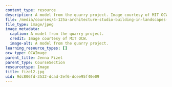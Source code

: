 ```yaml
---
content_type: resource
description: A model from the quarry project. Image courtesy of MIT OCW.
file: /media/courses/4-125a-architecture-studio-building-in-landscapes-fall-2005/9dc806fd3532dcad2ef6dcee95f40e09_fizel2.jpg
file_type: image/jpeg
image_metadata:
  caption: A model from the quarry project.
  credit: Image courtesy of MIT OCW.
  image-alt: A model from the quarry project.
learning_resource_types: []
ocw_type: OCWImage
parent_title: Jenna Fizel
parent_type: CourseSection
resourcetype: Image
title: fizel2.jpg
uid: 9dc806fd-3532-dcad-2ef6-dcee95f40e09
---
```

